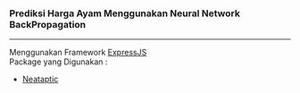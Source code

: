 ### Prediksi Harga Ayam Menggunakan Neural Network BackPropagation
<hr>

Menggunakan Framework [ExpressJS](https://github.com/expressjs/express)<br>
Package yang Digunakan : <br>
- [Neataptic](https://github.com/wagenaartje/neataptic)


